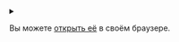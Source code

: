 
<details>
<summary></summary>

| Ввод     | Вывод    | 
|----------|----------|
|2 <br>sunday</br> <br>saturday</br> <br>sunday</br> <br>sudnay</br>   | 3 2      |

</details>

Вы можете [открыть её](https://doka.guide) в своём браузере.
